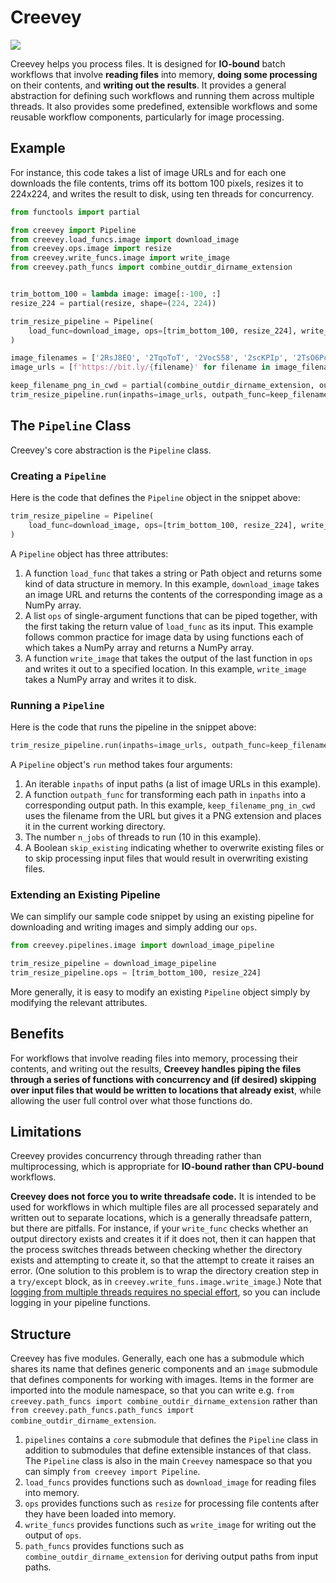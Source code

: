 # Creevey

![](https://images.pottermore.com/bxd3o8b291gf/22qh5bCcA0g28OeKCwgwgE/70be84ace5da257fbd54d1ca0c06972c/ColinCreevey_WB_F2_ColinHoldingCamera_Still_080615_Land.jpg?w=320&h=320&fit=thumb&f=left&q=85)

Creevey helps you process files. It is designed for **IO-bound** batch workflows that involve **reading files** into memory, **doing some processing** on their contents, and **writing out the results**. It provides a general abstraction for defining such workflows and running them across multiple threads. It also provides some predefined, extensible workflows and some reusable workflow components, particularly for image processing. 

## Example

For instance, this code takes a list of image URLs and for each one downloads the file contents, trims off its bottom 100 pixels, resizes it to 224x224, and writes the result to disk, using ten threads for concurrency.

```python
from functools import partial

from creevey import Pipeline
from creevey.load_funcs.image import download_image
from creevey.ops.image import resize
from creevey.write_funcs.image import write_image
from creevey.path_funcs import combine_outdir_dirname_extension


trim_bottom_100 = lambda image: image[:-100, :]
resize_224 = partial(resize, shape=(224, 224))

trim_resize_pipeline = Pipeline(
    load_func=download_image, ops=[trim_bottom_100, resize_224], write_func=write_image
)

image_filenames = ['2RsJ8EQ', '2TqoToT', '2VocS58', '2scKPIp', '2TsO6Pc', '2SCv0q7']
image_urls = [f'https://bit.ly/{filename}' for filename in image_filenames]

keep_filename_png_in_cwd = partial(combine_outdir_dirname_extension, outdir='.', extension='.png')
trim_resize_pipeline.run(inpaths=image_urls, outpath_func=keep_filename_png_in_cwd, n_jobs=10, skip_existing=True)
```

## The `Pipeline` Class

Creevey's core abstraction is the `Pipeline` class. 

### Creating a `Pipeline`

Here is the code that defines the `Pipeline` object in the snippet above:
 
```python
trim_resize_pipeline = Pipeline(
    load_func=download_image, ops=[trim_bottom_100, resize_224], write_func=write_image
)
```

 A `Pipeline` object has three attributes:
 
1. A function `load_func` that takes a string or Path object and returns some kind of data structure in memory. In this example, `download_image` takes an image URL and returns the contents of the corresponding image as a NumPy array.
1. A list `ops` of single-argument functions that can be piped together, with the first taking the return value of `load_func` as its input. This example follows common practice for image data by using functions each of which takes a NumPy array and returns a NumPy array.
1. A function `write_image` that takes the output of the last function in `ops` and writes it out to a specified location. In this example, `write_image` takes a NumPy array and writes it to disk.
 
### Running a `Pipeline`

Here is the code that runs the pipeline in the snippet above:

```python
trim_resize_pipeline.run(inpaths=image_urls, outpath_func=keep_filename_png_in_cwd, n_jobs=10, skip_existing=True)
```

A `Pipeline` object's `run` method takes four arguments:
 
1. An iterable `inpaths` of input paths (a list of image URLs in this example).
1. A function `outpath_func` for transforming each path in `inpaths` into a corresponding output path. In this example, `keep_filename_png_in_cwd` uses the filename from the URL but gives it a PNG extension and places it in the current working directory.
1. The number `n_jobs` of threads to run (10 in this example).
1. A Boolean `skip_existing` indicating whether to overwrite existing files or to skip processing input files that would result in overwriting existing files.

### Extending an Existing Pipeline

We can simplify our sample code snippet by using an existing pipeline for downloading and writing images and simply adding our `ops`.

```python
from creevey.pipelines.image import download_image_pipeline

trim_resize_pipeline = download_image_pipeline
trim_resize_pipeline.ops = [trim_bottom_100, resize_224]
```

More generally, it is easy to modify an existing `Pipeline` object simply by modifying the relevant attributes.

## Benefits

For workflows that involve reading files into memory, processing their contents, and writing out the results, **Creevey handles piping the files through a series of functions with concurrency and (if desired) skipping over input files that would be written to locations that already exist**, while allowing the user full control over what those functions do.

## Limitations

Creevey provides concurrency through threading rather than multiprocessing, which is appropriate for **IO-bound rather than CPU-bound** workflows.

**Creevey does not force you to write threadsafe code.** It is intended to be used for workflows in which multiple files are all processed separately and written out to separate locations, which is a generally threadsafe pattern, but there are pitfalls. For instance, if your `write_func` checks whether an output directory exists and creates it if it does not, then it can happen that the process switches threads between checking whether the directory exists and attempting to create it, so that the attempt to create it raises an error. (One solution to this problem is to wrap the directory creation step in a `try/except` block, as in `creevey.write_funs.image.write_image`.) Note that [logging from multiple threads requires no special effort](https://docs.python.org/3/howto/logging-cookbook.html), so you can include logging in your pipeline functions.

## Structure

Creevey has five modules. Generally, each one has a submodule which shares its name that defines generic components and an `image` submodule that defines components for working with images. Items in the former are imported into the module namespace, so that you can write e.g. `from creevey.path_funcs import combine_outdir_dirname_extension` rather than `from creevey.path_funcs.path_funcs import combine_outdir_dirname_extension`.

1. `pipelines` contains a `core` submodule that defines the `Pipeline` class in addition to submodules that define extensible instances of that class. The `Pipeline` class is also in the main `Creevey` namespace so that you can simply `from creevey import Pipeline`.
1. `load_funcs` provides functions such as `download_image` for reading files into memory.
1. `ops` provides functions such as `resize` for processing file contents after they have been loaded into memory.
1. `write_funcs` provides functions such as `write_image` for writing out the output of `ops`.
1. `path_funcs` provides functions such as `combine_outdir_dirname_extension` for deriving output paths from input paths.
